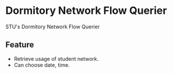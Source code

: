Dormitory Network Flow Querier
===================

STU's Dormitory Network Flow Querier

Feature
-----------------
* Retrieve usage of student network.
* Can choose date, time.